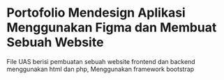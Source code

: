 # Portofolio Mendesign Aplikasi Menggunakan Figma dan Membuat Sebuah Website
File UAS berisi pembuatan sebuah website frontend dan backend menggunakan html dan php, Menggunakan framework bootstrap
